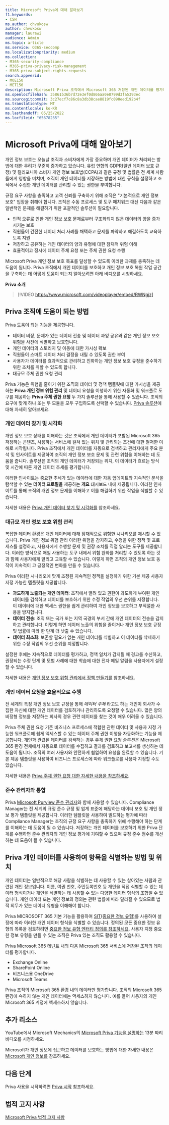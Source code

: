 ```yaml
---
title: Microsoft Priva에 대해 알아보기
f1.keywords:
- CSH
ms.author: chvukosw
author: chvukosw
manager: laurawi
audience: Admin
ms.topic: article
ms.service: O365-seccomp
ms.localizationpriority: medium
ms.collection:
- M365-security-compliance
- M365-priva-privacy-risk-management
- M365-priva-subject-rights-requests
search.appverid:
- MOE150
- MET150
description: Microsoft Priva 조직에서 Microsoft 365 저장된 개인 데이터를 평가하고, 개인 정보 보호 위험을 식별하고 수정하며, 주체 권한 요청을 대규모로 관리하는 데 도움을 줍니다.
ms.openlocfilehash: 35861b36b7d72e3ef0d866aa0e8799d3fa5393ec
ms.sourcegitcommit: 3c27ecf7c86c8a3db38cae8819fc090eed192b4f
ms.translationtype: MT
ms.contentlocale: ko-KR
ms.lasthandoff: 05/25/2022
ms.locfileid: "65678235"
---
```

# <a name="learn-about-microsoft-priva"></a>Microsoft Priva에 대해 알아보기

개인 정보 보호는 오늘날 조직과 소비자에게 가장 중요하며 개인 데이터가 처리되는 방법에 대한 우려가 꾸준히 증가하고 있습니다. 유럽 연합의 GDPR(일반 데이터 보호 규정) 및 캘리포니아 소비자 개인 정보 보호법(CCPA)과 같은 규정 및 법률은 전 세계 사람들에게 영향을 미치며, 조직이 개인 데이터를 저장하는 방법에 대한 규칙을 설정하고 조직에서 수집한 개인 데이터를 관리할 수 있는 권한을 부여합니다.

규정 요구 사항을 충족하고 고객 신뢰를 구축하기 위해 조직은 "기본적으로 개인 정보 보호" 입장을 취해야 합니다. 조직은 수동 프로세스 및 도구 패치워크 대신 다음과 같은 일반적인 문제를 해결하기 위한 포괄적인 솔루션이 필요합니다.

- 인적 오류로 인한 개인 정보 보호 문제로부터 구조화되지 않은 데이터의 양을 증가시키는 보호
- 직원들이 건전한 데이터 처리 사례를 채택하고 문제를 파악하고 해결하도록 교육하도록 지원
- 저장하고 공유하는 개인 데이터의 양과 유형에 대한 잠재적 위험 이해
- 효율적이고 정시에 데이터 주체 요청 또는 주체 권한 요청 수행

Microsoft Priva 개인 정보 보호 목표를 달성할 수 있도록 이러한 과제를 충족하는 데 도움이 됩니다. Priva 조직에서 개인 데이터를 보호하고 개인 정보 보호 복원 작업 공간을 구축하는 데 어떻게 도움이 되는지 알아보려면 아래 비디오를 시청하세요.

**Priva 소개**

> [!VIDEO https://www.microsoft.com/videoplayer/embed/RWNgjz]

## <a name="how-priva-helps-your-organization"></a>Priva 조직에 도움이 되는 방법

Priva 도움이 되는 기능을 제공합니다.

- 데이터 비장, 문제가 있는 데이터 전송 및 데이터 과잉 공유와 같은 개인 정보 보호 위험을 사전에 식별하고 보호합니다.
- 개인 데이터의 스토리지 및 이동에 대한 가시성 확보
- 직원들이 스마트 데이터 처리 결정을 내릴 수 있도록 권한 부여
- 사용자가 데이터를 효과적으로 관리하고 진화하는 개인 정보 보호 규정을 준수하기 위한 조치를 취할 수 있도록 합니다.
- 대규모 주체 권한 요청 관리

Priva 기능은 위험을 줄이기 위한 조직의 데이터 및 정책 템플릿에 대한 가시성을 제공하는 **Priva 개인 정보 위험 관리** 및 데이터 요청을 이행하기 위한 자동화 및 워크플로 도구를 제공하는 **Priva 주체 권한 요청** 두 가지 솔루션을 통해 사용할 수 있습니다. 조직의 요구에 맞게 하나 또는 두 모듈을 모두 구입하도록 선택할 수 있습니다. [Priva 솔루션](/office365/servicedescriptions/microsoft-365-service-descriptions/microsoft-365-tenantlevel-services-licensing-guidance/microsoft-365-security-compliance-licensing-guidance#privacy-management)에 대해 자세히 알아보세요.  

### <a name="find-and-visualize-personal-data"></a>개인 데이터 찾기 및 시각화

개인 정보 보호 상태를 이해하는 것은 조직에서 개인 데이터가 포함된 Microsoft 365 저장하는 콘텐츠, 사용하는 서비스에 걸쳐 있는 위치 및 관리되는 조건에 대한 철저한 이해로 시작됩니다. Priva 조직에서 개인 데이터를 자동으로 검색하고 관리자에게 주요 분석 및 인사이트를 제공하여 조직의 개인 정보 보호 문제 및 관련 위험을 이해하는 데 도움을 줍니다. 솔루션은 조직의 개인 데이터가 저장되는 위치, 이 데이터가 흐르는 방식 및 시간에 따른 개인 데이터 추세를 평가합니다.

이러한 인사이트는 중요한 추세가 있는 데이터에 대한 자동 업데이트와 지속적인 분석을 탐색할 수 있는 **데이터 프로필을** 제공하는 **개요** 대시보드 내에 제공됩니다. 이러한 인사이트를 통해 조직의 개인 정보 문제를 이해하고 이를 해결하기 위한 작업을 식별할 수 있습니다.

자세한 내용은 [Priva 개인 데이터 찾기 및 시각화를](priva-data-profile.md) 참조하세요.

### <a name="manage-privacy-risks-at-scale"></a>대규모 개인 정보 보호 위험 관리

복잡한 데이터 환경은 개인 데이터에 대해 잠재적으로 위험한 시나리오를 제시할 수 있습니다. Priva 개인 정보 위험 관리 이러한 위험을 감지하고, 수정을 위한 정책 및 프로세스를 설정하고, 사용자에게 수행할 문제 및 권장 조치를 직접 알리는 도구를 제공합니다. 이러한 방식으로 매일 사용하는 도구 내에서 위험 완화를 처리할 수 있도록 하는 것과 함께 사용자에게 알리고 교육할 수 있습니다. 이렇게 하면 조직의 개인 정보 보호 동작이 지속적이 고 긍정적인 변화를 만들 수 있습니다.

Priva 이러한 시나리오에 맞게 조정된 지속적인 정책을 설정하기 위한 기본 제공 사용자 지정 가능한 템플릿을 제공합니다.

- **과도하게 노출되는 개인 데이터**: 조직에서 열려 있고 권한이 과도하게 부여된 개인 데이터를 검색하고 데이터를 보호하기 위한 수정 작업의 우선 순위를 지정합니다. 이 데이터에 대한 액세스 권한을 쉽게 관리하여 개인 정보를 보호하고 부적절한 사용을 방지합니다.
- **데이터 전송**: 조직 또는 국가 또는 지역 국경의 부서 간에 개인 데이터의 전송을 감지하고 관리합니다. 이렇게 하면 데이터 노출의 위험을 줄이거나 개인 정보 보호 규정 및 법률에 따라 한 단계 더 낮출 수 있습니다.
- **데이터 최소화**: 보존할 필요가 없는 개인 데이터를 식별하고 이 데이터를 삭제하기 위한 수정 작업의 우선 순위를 지정합니다.

설정한 후에는 지속적으로 데이터를 평가하고, 정책 일치가 감지될 때 경고를 수신하고, 권장되는 수정 단계 및 모범 사례에 대한 학습에 대한 전자 메일 알림을 사용자에게 설정할 수 있습니다.

자세한 내용은 [개인 정보 보호 위험 관리에서 정책 만들기를](risk-management-policies.md) 참조하세요.

### <a name="efficiently-fulfill-personal-data-requests"></a>개인 데이터 요청을 효율적으로 수행

전 세계의 특정 개인 정보 보호 규정을 통해 *데이터 주체* 라고도 하는 개인이 회사가 수집한 자신에 대한 개인 데이터를 검토하거나 관리하도록 요청할 수 있습니다. 많은 양의 비정형 정보를 저장하는 회사의 경우 관련 데이터를 찾는 것이 매우 어려울 수 있습니다.

Priva 주체 권한 요청 기존 비즈니스 프로세스에 적합한 관련 데이터 및 사용자 지정 가능한 워크플로에 쉽게 액세스할 수 있는 데이터 주체 권한 이행을 자동화하는 기능을 제공합니다. 개인과 관련된 데이터를 검색하는 경우 주체 권한 요청 솔루션은 Microsoft 365 환경 전체에서 자동으로 데이터를 수집하고 결과를 검토하고 보고서를 생성하는 데 도움이 됩니다. 조직의 여러 사용자와 안전하게 협업하여 요청을 완료할 수 있습니다. 기본 제공 템플릿을 사용하여 비즈니스 프로세스에 따라 워크플로를 사용자 지정할 수도 있습니다.

자세한 내용은 [Priva 주체 권한 요청 대한 자세한 내용을 참조하세요](subject-rights-requests.md).

### <a name="integrate-with-compliance-manager"></a>준수 관리자와 통합

Priva [Microsoft Purview 준수 관리자](/microsoft-365/compliance/compliance-manager)와 함께 사용할 수 있습니다. Compliance Manager는 전 세계의 규정 준수 규정 및 업계 표준에 해당하는 데이터 보호 및 개인 정보 평가 템플릿을 제공합니다. 이러한 템플릿을 사용하여 빌드하는 평가에 따라 Compliance Manager는 조직의 규정 요구 사항을 충족하기 위해 수행해야 하는 단계를 이해하는 데 도움이 될 수 있습니다. 저장하는 개인 데이터를 보호하기 위한 Priva 단계를 수행하면 준수 관리자의 개인 정보 평가에 기여할 수 있으며 규정 준수 점수를 개선하는 데 도움이 될 수 있습니다.

## <a name="how-and-where-priva-identifies-items-with-personal-data"></a>Priva 개인 데이터를 사용하여 항목을 식별하는 방법 및 위치

개인 데이터는 일반적으로 해당 사람을 식별하는 데 사용할 수 있는 살아있는 사람과 관련된 개인 정보입니다. 이름, 여권 번호, 주민등록번호 등 개인을 직접 식별할 수 있는 데이터 형식이거나 개인을 식별하는 데 사용할 수 있는 다양한 데이터 형식의 조합일 수 있습니다. 개인 데이터 또는 개인 정보의 정의는 관련 법률에 따라 달라질 수 있으므로 법적 의무가 있는 데이터 유형을 이해해야 합니다.

Priva MICROSOFT 365 기본 기능을 활용하여 [SIT(중요한 정보 유형)](/microsoft-365/compliance/sensitive-information-type-learn-about)를 사용하여 설정에 따라 이러한 개인 데이터 형식을 식별할 수 있습니다. 정의된 모든 중요한 정보 유형의 목록을 검토하려면 [중요한 정보 유형 엔터티 정의를 참조하세요](/microsoft-365/compliance/sensitive-information-type-entity-definitions). 사용자 지정 중요한 정보 유형을 만들 수 있는 조직은 Priva 있는 조직도 활용할 수 있습니다.

Priva Microsoft 365 테넌트 내의 다음 Microsoft 365 서비스에 저장된 조직의 데이터를 평가합니다.

- Exchange Online
- SharePoint Online
- 비즈니스용 OneDrive
- Microsoft Teams

Priva 조직의 Microsoft 365 환경 내의 데이터만 평가합니다. 조직의 Microsoft 365 환경에 속하지 않는 개인 데이터에는 액세스하지 않습니다. 예를 들어 사용자의 개인 Microsoft 365 계정에 액세스하지 않습니다.

## <a name="more-resources"></a>추가 리소스

YouTube에서 Microsoft Mechanics의 [Microsoft Priva 기능을 설명하는](https://www.youtube.com/watch?v=6OLky1biPIQ) 13분 짜리 비디오를 시청하세요.

Microsoft가 개인 정보에 접근하고 데이터를 보호하는 방법에 대한 자세한 내용은 [Microsoft 개인 정보를](/privacy) 참조하세요.

## <a name="next-steps"></a>다음 단계

Priva 사용을 시작하려면 [Priva 시작](priva-setup.md) 참조하세요.

## <a name="legal-disclaimer"></a>법적 고지 사항

[Microsoft Priva 법적 고지 사항](priva-disclaimer.md)

